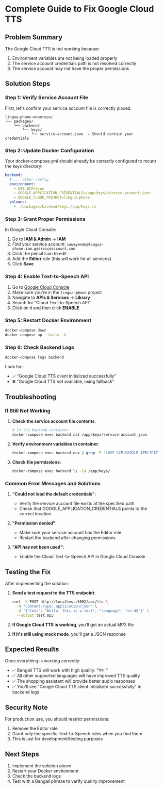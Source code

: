 # Complete Guide to Fix Google Cloud TTS

## Problem Summary

The Google Cloud TTS is not working because:
1. Environment variables are not being loaded properly
2. The service account credentials path is not resolved correctly
3. The service account may not have the proper permissions

## Solution Steps

### Step 1: Verify Service Account File

First, let's confirm your service account file is correctly placed:

```
lingua-phone-monorepo/
└── packages/
    └── backend/
        └── keys/
            └── service-account.json  ← Should contain your credentials
```

### Step 2: Update Docker Configuration

Your docker-compose.yml should already be correctly configured to mount the keys directory:

```yaml
backend:
  # ... other config
  environment:
    - USE_GCP=true
    - GOOGLE_APPLICATION_CREDENTIALS=/app/keys/service-account.json
    - GOOGLE_CLOUD_PROJECT=lingua-phone
  volumes:
    - ./packages/backend/keys:/app/keys:ro
```

### Step 3: Grant Proper Permissions

In Google Cloud Console:
1. Go to **IAM & Admin** → **IAM**
2. Find your service account: `soumyendu@lingua-phone.iam.gserviceaccount.com`
3. Click the pencil icon to edit
4. Add the **Editor** role (this will work for all services)
5. Click **Save**

### Step 4: Enable Text-to-Speech API

1. Go to [Google Cloud Console](https://console.cloud.google.com/)
2. Make sure you're in the `lingua-phone` project
3. Navigate to **APIs & Services** → **Library**
4. Search for "Cloud Text-to-Speech API"
5. Click on it and then click **ENABLE**

### Step 5: Restart Docker Environment

```bash
docker-compose down
docker-compose up --build -d
```

### Step 6: Check Backend Logs

```bash
docker-compose logs backend
```

Look for:
- ✅ "Google Cloud TTS client initialized successfully"
- ❌ "Google Cloud TTS not available, using fallback"

## Troubleshooting

### If Still Not Working

1. **Check the service account file contents**:
   ```bash
   # In the backend container
   docker-compose exec backend cat /app/keys/service-account.json
   ```

2. **Verify environment variables in container**:
   ```bash
   docker-compose exec backend env | grep -E "(USE_GCP|GOOGLE_APPLICATION_CREDENTIALS|GOOGLE_CLOUD_PROJECT)"
   ```

3. **Check file permissions**:
   ```bash
   docker-compose exec backend ls -la /app/keys/
   ```

### Common Error Messages and Solutions

1. **"Could not load the default credentials"**:
   - Verify the service account file exists at the specified path
   - Check that GOOGLE_APPLICATION_CREDENTIALS points to the correct location

2. **"Permission denied"**:
   - Make sure your service account has the Editor role
   - Restart the backend after changing permissions

3. **"API has not been used"**:
   - Enable the Cloud Text-to-Speech API in Google Cloud Console

## Testing the Fix

After implementing the solution:

1. **Send a test request to the TTS endpoint**:
   ```bash
   curl -X POST http://localhost:3002/api/tts \
     -H "Content-Type: application/json" \
     -d '{"text": "Hello, this is a test", "language": "en-US"}' \
     --output test.mp3
   ```

2. **If Google Cloud TTS is working**, you'll get an actual MP3 file
3. **If it's still using mock mode**, you'll get a JSON response

## Expected Results

Once everything is working correctly:
- ✅ Bengali TTS will work with high quality: "উফ! "
- ✅ All other supported languages will have improved TTS quality
- ✅ The shopping assistant will provide better audio responses
- ✅ You'll see "Google Cloud TTS client initialized successfully" in backend logs

## Security Note

For production use, you should restrict permissions:
1. Remove the Editor role
2. Grant only the specific Text-to-Speech roles when you find them
3. This is just for development/testing purposes

## Next Steps

1. Implement the solution above
2. Restart your Docker environment
3. Check the backend logs
4. Test with a Bengali phrase to verify quality improvement

